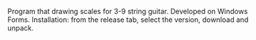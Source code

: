 Program that drawing scales for 3-9 string guitar. Developed on Windows Forms.
Installation: from the release tab, select the version, download and unpack.
